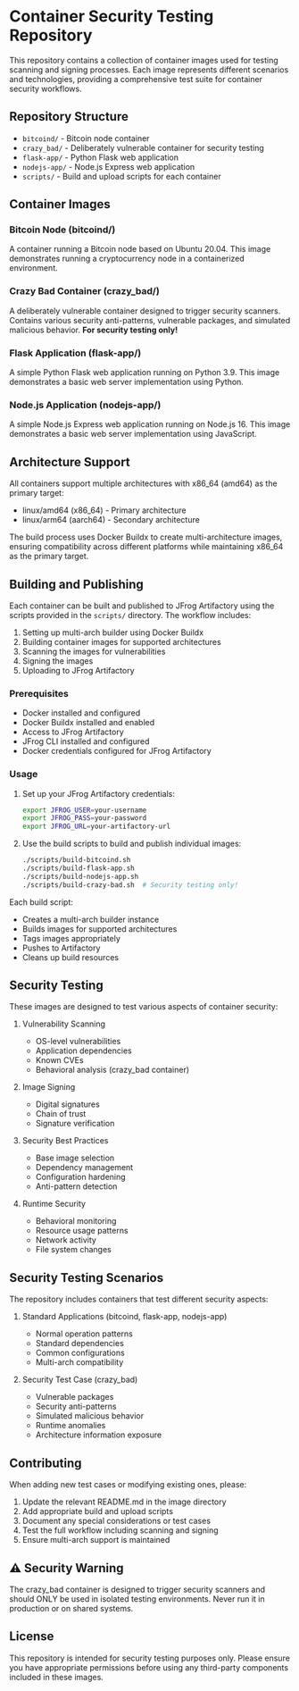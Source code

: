 # Container Security Testing Repository

This repository contains a collection of container images used for testing scanning and signing processes. Each image represents different scenarios and technologies, providing a comprehensive test suite for container security workflows.

## Repository Structure

- `bitcoind/` - Bitcoin node container
- `crazy_bad/` - Deliberately vulnerable container for security testing
- `flask-app/` - Python Flask web application
- `nodejs-app/` - Node.js Express web application
- `scripts/` - Build and upload scripts for each container

## Container Images

### Bitcoin Node (bitcoind/)
A container running a Bitcoin node based on Ubuntu 20.04. This image demonstrates running a cryptocurrency node in a containerized environment.

### Crazy Bad Container (crazy_bad/)
A deliberately vulnerable container designed to trigger security scanners. Contains various security anti-patterns, vulnerable packages, and simulated malicious behavior. **For security testing only!**

### Flask Application (flask-app/)
A simple Python Flask web application running on Python 3.9. This image demonstrates a basic web server implementation using Python.

### Node.js Application (nodejs-app/)
A simple Node.js Express web application running on Node.js 16. This image demonstrates a basic web server implementation using JavaScript.

## Architecture Support

All containers support multiple architectures with x86_64 (amd64) as the primary target:
- linux/amd64 (x86_64) - Primary architecture
- linux/arm64 (aarch64) - Secondary architecture

The build process uses Docker Buildx to create multi-architecture images, ensuring compatibility across different platforms while maintaining x86_64 as the primary target.

## Building and Publishing

Each container can be built and published to JFrog Artifactory using the scripts provided in the `scripts/` directory. The workflow includes:

1. Setting up multi-arch builder using Docker Buildx
2. Building container images for supported architectures
3. Scanning the images for vulnerabilities
4. Signing the images
5. Uploading to JFrog Artifactory

### Prerequisites

- Docker installed and configured
- Docker Buildx installed and enabled
- Access to JFrog Artifactory
- JFrog CLI installed and configured
- Docker credentials configured for JFrog Artifactory

### Usage

1. Set up your JFrog Artifactory credentials:
   ```bash
   export JFROG_USER=your-username
   export JFROG_PASS=your-password
   export JFROG_URL=your-artifactory-url
   ```

2. Use the build scripts to build and publish individual images:
   ```bash
   ./scripts/build-bitcoind.sh
   ./scripts/build-flask-app.sh
   ./scripts/build-nodejs-app.sh
   ./scripts/build-crazy-bad.sh  # Security testing only!
   ```

Each build script:
- Creates a multi-arch builder instance
- Builds images for supported architectures
- Tags images appropriately
- Pushes to Artifactory
- Cleans up build resources

## Security Testing

These images are designed to test various aspects of container security:

1. Vulnerability Scanning
   - OS-level vulnerabilities
   - Application dependencies
   - Known CVEs
   - Behavioral analysis (crazy_bad container)

2. Image Signing
   - Digital signatures
   - Chain of trust
   - Signature verification

3. Security Best Practices
   - Base image selection
   - Dependency management
   - Configuration hardening
   - Anti-pattern detection

4. Runtime Security
   - Behavioral monitoring
   - Resource usage patterns
   - Network activity
   - File system changes

## Security Testing Scenarios

The repository includes containers that test different security aspects:

1. Standard Applications (bitcoind, flask-app, nodejs-app)
   - Normal operation patterns
   - Standard dependencies
   - Common configurations
   - Multi-arch compatibility

2. Security Test Case (crazy_bad)
   - Vulnerable packages
   - Security anti-patterns
   - Simulated malicious behavior
   - Runtime anomalies
   - Architecture information exposure

## Contributing

When adding new test cases or modifying existing ones, please:

1. Update the relevant README.md in the image directory
2. Add appropriate build and upload scripts
3. Document any special considerations or test cases
4. Test the full workflow including scanning and signing
5. Ensure multi-arch support is maintained

## ⚠️ Security Warning

The crazy_bad container is designed to trigger security scanners and should ONLY be used in isolated testing environments. Never run it in production or on shared systems.

## License

This repository is intended for security testing purposes only. Please ensure you have appropriate permissions before using any third-party components included in these images.
